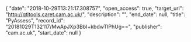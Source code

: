 {
  "date": "2018-10-29T13:21:17.308757", 
  "open_access": true, 
  "target_url": "http://qtitools.caret.cam.ac.uk/", 
  "description": "", 
  "end_date": null, 
  "title": "PyAssess", 
  "record_id": "20181029T132117/MwApJXp3BbI+kbdwTIPhUg==", 
  "publisher": "cam.ac.uk", 
  "start_date": null
}

